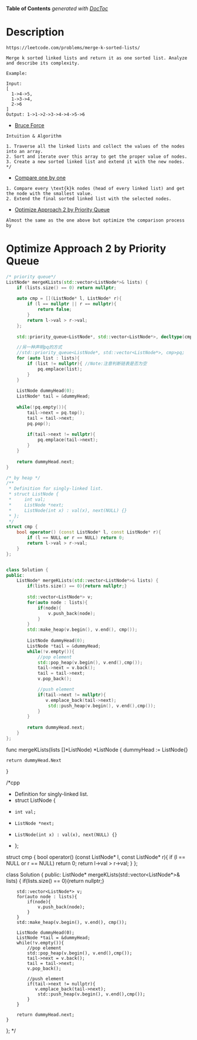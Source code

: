 <!-- START doctoc generated TOC please keep comment here to allow auto update -->
<!-- DON'T EDIT THIS SECTION, INSTEAD RE-RUN doctoc TO UPDATE -->
**Table of Contents**  *generated with [DocToc](https://github.com/thlorenz/doctoc)*

# Description

```
https://leetcode.com/problems/merge-k-sorted-lists/

Merge k sorted linked lists and return it as one sorted list. Analyze and describe its complexity.

Example:

Input:
[
  1->4->5,
  1->3->4,
  2->6
]
Output: 1->1->2->3->4->4->5->6
```

- [Bruce Force](#bruceforce)
```
Intuition & Algorithm

1. Traverse all the linked lists and collect the values of the nodes into an array.
2. Sort and iterate over this array to get the proper value of nodes.
3. Create a new sorted linked list and extend it with the new nodes.
*/
```

- [Compare one by one](#compareonebyone)
```
1. Compare every \text{k}k nodes (head of every linked list) and get the node with the smallest value.
2. Extend the final sorted linked list with the selected nodes.
```

- [Optimize Approach 2 by Priority Queue](#bypriorityqueue)
```
Almost the same as the one above but optimize the comparison process by 
```

<!-- END doctoc generated TOC please keep comment here to allow auto update -->

# Optimize Approach 2 by Priority Queue
```cpp
/* priority queue*/
ListNode* mergeKLists(std::vector<ListNode*>& lists) {
    if (lists.size() == 0) return nullptr;
    
    auto cmp = [](ListNode* l, ListNode* r){
        if (l == nullptr || r == nullptr){
            return false;
        }
        return l->val > r->val;
    };
    
    std::priority_queue<ListNode*, std::vector<ListNode*>, decltype(cmp)> pq(cmp);

    //另一种声明pq的方式
    //std::priority_queue<ListNode*, std::vector<ListNode*>, cmp>pq;
    for (auto list : lists){
        if (list != nullptr){ //Note:注意判断链表是否为空
            pq.emplace(list);
        }
    }
    
    ListNode dummyHead(0);
    ListNode* tail = &dummyHead;
    
    while(!pq.empty()){
        tail->next = pq.top();
        tail = tail->next;
        pq.pop();
        
        if(tail->next != nullptr){
            pq.emplace(tail->next);
        }
    }
    
    return dummyHead.next;
}
```

```cpp
/* by heap */
/**
 * Definition for singly-linked list.
 * struct ListNode {
 *     int val;
 *     ListNode *next;
 *     ListNode(int x) : val(x), next(NULL) {}
 * };
 */
struct cmp {
    bool operator() (const ListNode* l, const ListNode* r){
        if (l == NULL or r == NULL) return 0;
        return l->val > r->val;
    }
};


class Solution {
public:
    ListNode* mergeKLists(std::vector<ListNode*>& lists) {
        if(lists.size() == 0){return nullptr;}
        
        std::vector<ListNode*> v;
        for(auto node : lists){
            if(node){
                v.push_back(node);
            }
        }
        std::make_heap(v.begin(), v.end(), cmp());
      
        ListNode dummyHead(0);
        ListNode *tail = &dummyHead;
        while(!v.empty()){
            //pop element
            std::pop_heap(v.begin(), v.end(),cmp());
            tail->next = v.back();
            tail = tail->next;
            v.pop_back();

            //push element
            if(tail->next != nullptr){
               v.emplace_back(tail->next);
                std::push_heap(v.begin(), v.end(),cmp());
            }
        }
        
        return dummyHead.next;
    }
};
```





func mergeKLists(lists []*ListNode) *ListNode {
	dummyHead := ListNode{}

	return dummyHead.Next
}

/*cpp

 * Definition for singly-linked list.
 * struct ListNode {
 *     int val;
 *     ListNode *next;
 *     ListNode(int x) : val(x), next(NULL) {}
 * };

 struct cmp {
    bool operator() (const ListNode* l, const ListNode* r){
        if (l == NULL or r == NULL) return 0;
        return l->val > r->val;
    }
};


class Solution {
public:
    ListNode* mergeKLists(std::vector<ListNode*>& lists) {
        if(lists.size() == 0){return nullptr;}

        std::vector<ListNode*> v;
        for(auto node : lists){
            if(node){
                v.push_back(node);
            }
        }
        std::make_heap(v.begin(), v.end(), cmp());

        ListNode dummyHead(0);
        ListNode *tail = &dummyHead;
        while(!v.empty()){
            //pop element
            std::pop_heap(v.begin(), v.end(),cmp());
            tail->next = v.back();
            tail = tail->next;
            v.pop_back();

            //push element
            if(tail->next != nullptr){
               v.emplace_back(tail->next);
                std::push_heap(v.begin(), v.end(),cmp());
            }
        }

        return dummyHead.next;
    }
};
*/
